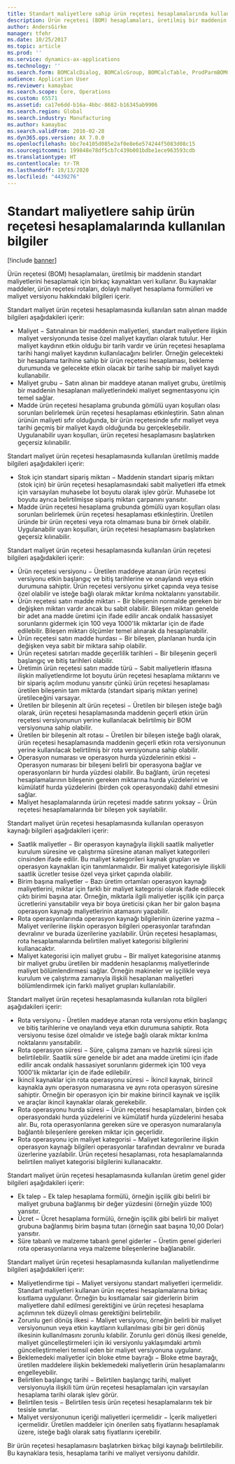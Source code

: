 ```yaml
---
title: Standart maliyetlere sahip ürün reçetesi hesaplamalarında kullanılan bilgiler
description: Ürün reçetesi (BOM) hesaplamaları, üretilmiş bir maddenin standart maliyetlerini hesaplamak için birkaç kaynaktan veri kullanır. Bu kaynaklar maddeler, ürün reçetesi rotaları, dolaylı maliyet hesaplama formülleri ve maliyet versiyonu hakkındaki bilgileri içerir.
author: AndersGirke
manager: tfehr
ms.date: 10/25/2017
ms.topic: article
ms.prod: ''
ms.service: dynamics-ax-applications
ms.technology: ''
ms.search.form: BOMCalcDialog, BOMCalcGroup, BOMCalcTable, ProdParmBOMCalc
audience: Application User
ms.reviewer: kamaybac
ms.search.scope: Core, Operations
ms.custom: 65571
ms.assetid: ca17e6dd-b16a-4bbc-8682-b16345ab9906
ms.search.region: Global
ms.search.industry: Manufacturing
ms.author: kamaybac
ms.search.validFrom: 2016-02-28
ms.dyn365.ops.version: AX 7.0.0
ms.openlocfilehash: bbc7e4105d085e2af0e8e6e574244f5083d08c15
ms.sourcegitcommit: 199848e78df5cb7c439b001bdbe1ece963593cdb
ms.translationtype: HT
ms.contentlocale: tr-TR
ms.lasthandoff: 10/13/2020
ms.locfileid: "4439276"
---
```

# <a name="information-used-in-bom-calculations-with-standard-costs"></a>Standart maliyetlere sahip ürün reçetesi hesaplamalarında kullanılan bilgiler

[!include [banner](../includes/banner.md)]

Ürün reçetesi (BOM) hesaplamaları, üretilmiş bir maddenin standart maliyetlerini hesaplamak için birkaç kaynaktan veri kullanır. Bu kaynaklar maddeler, ürün reçetesi rotaları, dolaylı maliyet hesaplama formülleri ve maliyet versiyonu hakkındaki bilgileri içerir.

Standart maliyet ürün reçetesi hesaplamasında kullanılan satın alınan madde bilgileri aşağıdakileri içerir:
-   Maliyet − Satınalınan bir maddenin maliyetleri, standart maliyetlere ilişkin maliyet versiyonunda tesise özel maliyet kayıtları olarak tutulur. Her maliyet kaydının etkin olduğu bir tarih vardır ve ürün reçetesi hesaplama tarihi hangi maliyet kaydının kullanılacağını belirler. Örneğin gelecekteki bir hesaplama tarihine sahip bir ürün reçetesi hesaplaması, bekleme durumunda ve gelecekte etkin olacak bir tarihe sahip bir maliyet kaydı kullanabilir.
-   Maliyet grubu − Satın alınan bir maddeye atanan maliyet grubu, üretilmiş bir maddenin hesaplanan maliyetlerindeki maliyet segmentasyonu için temel sağlar.
-   Madde ürün reçetesi hesaplama grubunda gömülü uyarı koşulları olası sorunları belirlemek ürün reçetesi hesaplaması etkinleştirin. Satın alınan ürünün maliyeti sıfır olduğunda, bir ürün reçetesinde sıfır maliyet veya tarihi geçmiş bir maliyet kaydı olduğunda bu gerçekleşebilir. Uygulanabilir uyarı koşulları, ürün reçetesi hesaplamasını başlatırken geçersiz kılınabilir.

Standart maliyet ürün reçetesi hesaplamasında kullanılan üretilmiş madde bilgileri aşağıdakileri içerir:
-   Stok için standart sipariş miktarı − Maddenin standart sipariş miktarı (stok için) bir ürün reçetesi hesaplamasındaki sabit maliyetleri itfa etmek için varsayılan muhasebe lot boyutu olarak işlev görür. Muhasebe lot boyutu ayrıca belirtilmişse sipariş miktarı çarpanını yansıtır.
-   Madde ürün reçetesi hesaplama grubunda gömülü uyarı koşulları olası sorunları belirlemek ürün reçetesi hesaplaması etkinleştirin. Üretilen üründe bir ürün reçetesi veya rota olmaması buna bir örnek olabilir. Uygulanabilir uyarı koşulları, ürün reçetesi hesaplamasını başlatırken geçersiz kılınabilir.

Standart maliyet ürün reçetesi hesaplamasında kullanılan ürün reçetesi bilgileri aşağıdakileri içerir:
-   Ürün reçetesi versiyonu − Üretilen maddeye atanan ürün reçetesi versiyonu etkin başlangıç ve bitiş tarihlerine ve onaylandı veya etkin durumuna sahiptir. Ürün reçetesi versiyonu şirket çapında veya tesise özel olabilir ve isteğe bağlı olarak miktar kırılma noktalarını yansıtabilir.
-   Ürün reçetesi satırı madde miktarı − Bir bileşenin normalde gereken bir değişken miktarı vardır ancak bu sabit  olabilir. Bileşen miktarı genelde bir adet ana madde üretimi için ifade edilir ancak ondalık hassasiyet sorunlarını gidermek için 100 veya 1000'lik miktarlar için de ifade edilebilir. Bileşen miktarı ölçümler temel alınarak da hesaplanabilir.
-   Ürün reçetesi satırı madde hurdası − Bir bileşen, planlanan hurda için değişken veya sabit bir miktara sahip olabilir.
-   Ürün reçetesi satırları madde geçerlilik tarihleri − Bir bileşenin geçerli başlangıç ve bitiş tarihleri olabilir.
-   Üretimin ürün reçetesi satırı madde türü − Sabit maliyetlerin itfasına ilişkin maliyetlendirme lot boyutu ürün reçetesi hesaplama miktarını ve bir sipariş açılım modunu yansıtır çünkü ürün reçetesi hesaplaması üretilen bileşenin tam miktarda (standart sipariş miktarı yerine) üretileceğini varsayar.
-   Üretilen bir bileşenin alt ürün reçetesi − Üretilen bir bileşen isteğe bağlı olarak, ürün reçetesi hesaplamasında maddenin geçerli etkin ürün reçetesi versiyonunun yerine kullanılacak belirtilmiş bir BOM versiyonuna sahip olabilir.
-   Üretilen bir bileşenin alt rotası − Üretilen bir bileşen isteğe bağlı olarak, ürün reçetesi hesaplamasında maddenin geçerli etkin rota versiyonunun yerine kullanılacak belirtilmiş bir rota versiyonuna sahip olabilir.
-   Operasyon numarası ve operasyon hurda yüzdelerinin etkisi − Operasyon numarası bir bileşeni belirli bir operasyona bağlar ve operasyonların bir hurda yüzdesi olabilir. Bu bağlantı, ürün reçetesi hesaplamalarının bileşenin gereken miktarına hurda yüzdelerini ve kümülatif hurda yüzdelerini (birden çok operasyondaki) dahil etmesini sağlar.
-   Maliyet hesaplamalarında ürün reçetesi madde satırını yoksay − Ürün reçetesi hesaplamalarında bir bileşen yok sayılabilir.

Standart maliyet ürün reçetesi hesaplamasında kullanılan operasyon kaynağı bilgileri aşağıdakileri içerir:
-   Saatlik maliyetler − Bir operasyon kaynağıyla ilişkili saatlik maliyetler kurulum süresine ve çalıştırma süresine atanan maliyet kategorileri cinsinden ifade edilir. Bu maliyet kategorileri kaynak grupları ve operasyon kaynakları için tanımlanmalıdır. Bir maliyet kategorisiyle ilişkili saatlik ücretler tesise özel veya şirket çapında olabilir.
-   Birim başına maliyetler − Bazı üretim ortamları operasyon kaynağı maliyetlerini, miktar için farklı bir maliyet kategorisi olarak ifade edilecek çıktı birimi başına atar. Örneğin, miktarla ilgili maliyetler işçilik için parça ücretlerini yansıtabilir veya bir boya üreticisi çıkan her bir galon başına operasyon kaynağı maliyetlerinin atamasını yapabilir.
-   Rota operasyonlarında operasyon kaynağı bilgilerinin üzerine yazma − Maliyet verilerine ilişkin operasyon bilgileri operasyonlar tarafından devralınır ve burada üzerilerine yazılabilir. Ürün reçetesi hesaplaması, rota hesaplamalarında belirtilen maliyet kategorisi bilgilerini kullanacaktır.
-   Maliyet kategorisi için maliyet grubu − Bir maliyet kategorisine atanmış bir maliyet grubu üretilen bir maddenin hesaplanmış maliyetlerinde maliyet bölümlendirmesi sağlar. Örneğin makineler ve işçilikle veya kurulum ve çalıştırma zamanıyla ilişkili hesaplanan maliyetleri bölümlendirmek için farklı maliyet grupları kullanılabilir.

Standart maliyet ürün reçetesi hesaplamasında kullanılan rota bilgileri aşağıdakileri içerir:
-   Rota versiyonu - Üretilen maddeye atanan rota versiyonu etkin başlangıç ve bitiş tarihlerine ve onaylandı veya etkin durumuna sahiptir. Rota versiyonu tesise özel olmalıdır ve isteğe bağlı olarak miktar kırılma noktalarını yansıtabilir.
-   Rota operasyon süresi − Süre, çalışma zamanı ve hazırlık süresi için belirtilebilir. Saatlik süre genelde bir adet ana madde üretimi için ifade edilir ancak ondalık hassasiyet sorunlarını gidermek için 100 veya 1000'lik miktarlar için de ifade edilebilir.
-   İkincil kaynaklar için rota operasyonu süresi − İkincil kaynak, birincil kaynakla aynı operasyon numarasına ve aynı rota operasyon süresine sahiptir. Örneğin bir operasyon için bir makine birincil kaynak ve işçilik ve araçlar ikincil kaynaklar olarak gerekebilir.
-   Rota operasyonu hurda süresi − Ürün reçetesi hesaplamaları, birden çok operasyondaki hurda yüzdelerini ve kümülatif hurda yüzdelerini hesaba alır. Bu, rota operasyonlarına gereken süre ve operasyon numaralarıyla bağlantılı bileşenlere gereken miktar için geçerlidir.
-   Rota operasyonu için maliyet kategorisi − Maliyet kategorilerine ilişkin operasyon kaynağı bilgileri operasyonlar tarafından devralınır ve burada üzerlerine yazılabilir. Ürün reçetesi hesaplaması, rota hesaplamalarında belirtilen maliyet kategorisi bilgilerini kullanacaktır.

Standart maliyet ürün reçetesi hesaplamasında kullanılan üretim genel gider bilgileri aşağıdakileri içerir:
-   Ek talep − Ek talep hesaplama formülü, örneğin işçilik gibi belirli bir maliyet grubuna bağlanmış bir değer yüzdesini (örneğin yüzde 100) yansıtır.
-   Ücret − Ücret hesaplama formülü, örneğin işçilik gibi belirli bir maliyet grubuna bağlanmış birim başına tutarı (örneğin saat başına 10,00 Dolar) yansıtır.
-   Süre tabanlı ve malzeme tabanlı genel giderler − Üretim genel giderleri rota operasyonlarına veya malzeme bileşenlerine bağlanabilir.

Standart maliyet ürün reçetesi hesaplamasında kullanılan maliyetlendirme bilgileri aşağıdakileri içerir:
-   Maliyetlendirme tipi − Maliyet versiyonu standart maliyetleri içermelidir. Standart maliyetleri kullanan ürün reçetesi hesaplamalarına birkaç kısıtlama uygulanır. Örneğin bu kısıtlamalar sair giderlerin birim maliyetlere dahil edilmesi gerektiğini ve ürün reçetesi hesaplama açılımının tek düzeyli olması gerektiğini belirtebilir.
-   Zorunlu geri dönüş ilkesi − Maliyet versiyonu, örneğin belirli bir maliyet versiyonunun veya etkin kayıtların kullanılması gibi bir geri dönüş ilkesinin kullanılmasını zorunlu kılabilir. Zorunlu geri dönüş ilkesi genelde, maliyet güncelleştirmeleri için iki versiyonlu yaklaşımdaki artımlı güncelleştirmeleri temsil eden bir maliyet versiyonuna uygulanır.
-   Beklemedeki maliyetler için bloke etme bayrağı − Bloke etme bayrağı, üretilen maddelere ilişkin beklemedeki maliyetlerin ürün hesaplamalarını engelleyebilir.
-   Belirtilen başlangıç tarihi − Belirtilen başlangıç tarihi, maliyet versiyonuyla ilişkili tüm ürün reçetesi hesaplamaları için varsayılan hesaplama tarihi olarak işlev görür.
-   Belirtilen tesis − Belirtilen tesis ürün reçetesi hesaplamalarını tek bir tesisle sınırlar.
-   Maliyet versiyonunun içeriği maliyetleri içermelidir − İçerik maliyetleri içermelidir. Üretilen maddeler için önerilen satış fiyatlarını hesaplamak üzere, isteğe bağlı olarak satış fiyatlarını içerebilir.

Bir ürün reçetesi hesaplamasını başlatırken birkaç bilgi kaynağı belirtilebilir. Bu kaynaklara tesis, hesaplama tarihi ve maliyet versiyonu dahildir.





